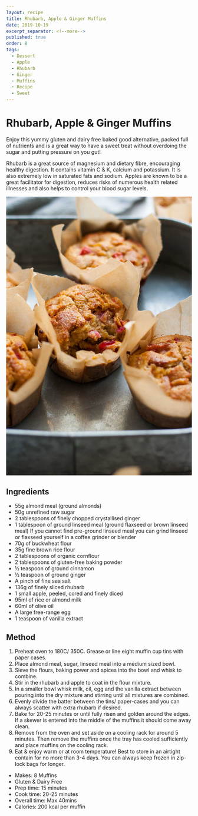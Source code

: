```yaml
---
layout: recipe
title: Rhubarb, Apple & Ginger Muffins
date: 2019-10-19
excerpt_separator: <!--more-->
published: true
order: 8
tags:
  - Dessert
  - Apple
  - Rhubarb
  - Ginger
  - Muffins
  - Recipe
  - Sweet
---
```


# Rhubarb, Apple & Ginger Muffins

Enjoy this yummy gluten and dairy free baked good alternative, packed full of nutrients and is a great way to have a sweet treat without overdoing the sugar and putting pressure on you gut!

Rhubarb is a great source of magnesium and dietary fibre, encouraging healthy digestion. It contains vitamin C & K, calcium and potassium. It is also extremely low in saturated fats and sodium. Apples are known to be a great facilitator for digestion, reduces risks of numerous health related illnesses and also helps to control your blood sugar levels.


<!--more-->

[![Rhubarb, Apple & Ginger Muffins ](/_uploads/RhubarbMuffinsNEW.jpg)](/_uploads/RhubarbMuffinsNEW.jpg)

## Ingredients

- 55g almond meal (ground almonds)
- 50g unrefined raw sugar
- 2 tablespoons of finely chopped crystallised ginger
- 1 tablespoon of ground linseed meal (ground flaxseed or brown linseed meal) If you cannot find pre-ground linseed meal you can grind linseed or flaxseed yourself in a coffee grinder or blender
- 70g of buckwheat flour
- 35g fine brown rice flour
- 2 tablespoons of organic cornflour
- 2 tablespoons of gluten-free baking powder
- ½ teaspoon of ground cinnamon
- ½ teaspoon of ground ginger
- A pinch of fine sea salt
- 136g of finely sliced rhubarb
- 1 small apple, peeled, cored and finely diced
- 95ml of rice or almond milk
- 60ml of olive oil
- A large free-range egg
- 1 teaspoon of vanilla extract


## Method

1.	Preheat oven to 180C/ 350C. Grease or line eight muffin cup tins with paper cases.
2.	Place almond meal, sugar, linseed meal into a medium sized bowl.
3.	Sieve the flours, baking power and spices into the bowl and whisk to combine.
4.	Stir in the rhubarb and apple to coat in the flour mixture.
5.	In a smaller bowl whisk milk, oil, egg and the vanilla extract between pouring into the dry mixture and stirring until all mixtures are combined.
6.	Evenly divide the batter between the tins/ paper-cases and you can always scatter with extra rhubarb if desired.
7.	Bake for 20-25 minutes or until fully risen and golden around the edges. If a skewer is entered into the middle of the muffins it should come away clean.
8.	Remove from the oven and set aside on a cooling rack for around 5 minutes. Then remove the muffins once the tray has cooled sufficiently and place muffins on the cooling rack.
9.	Eat & enjoy warm or at room temperature! Best to store in an airtight contain for no more than 3-4 days. You can always keep frozen in zip-lock bags for longer.

- Makes: 8 Muffins
- Gluten & Dairy Free
- Prep time: 15 minutes
- Cook time: 20-25 minutes
- Overall time: Max 40mins
- Calories: 200 kcal per muffin
